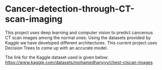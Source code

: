 # Cancer-detection-through-CT-scan-imaging
This project uses deep learning and computer vision to predict cancerous CT scan images among the normal ones. Using the datasets provided by Kaggle we have developed different architectures. This current project uses Decision Trees to come up with an accurate model.

The link for the Kaggle dataset used is given below: https://www.kaggle.com/datasets/mohamedhanyyy/chest-ctscan-images
